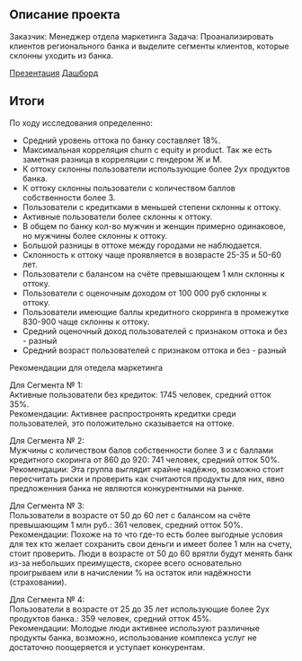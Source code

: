 ## Описание проекта
Заказчик: Менеджер отдела маркетинга
Задача: Проанализировать клиентов регионального банка и выделите сегменты клиентов, которые склонны уходить из банка.

[Презентация](https://drive.google.com/file/d/1I8lJnbi4X-LUcLek9UmcXYV5zzvDJJfp/view)
[Дашборд](https://public.tableau.com/app/profile/ruslan.naumchenko/viz/final_16994204857900/Dashboard1?publish=yes)


## Итоги

По ходу исследования определенно:

- Средний уровень оттока по банку составляет 18%.
- Максимальная корреляция churn с equity и product. Так же есть заметная разница в корреляции с гендером Ж и М.
- К оттоку склонны пользователи использующие более 2ух продуктов банка.
- К оттоку склонны пользователи с количеством баллов собственности более 3.
- Пользователи с кредитками в меньшей степени склонны к оттоку.
- Активные пользователи более склонны к оттоку.
- В общем по банку кол-во мужчин и женщин примерно одинаковое, но мужчины более склонны к оттоку.
- Большой разницы в оттоке между городами не наблюдается.
- Склонность к оттоку чаще проявляется в возврасте 25-35 и 50-60 лет.
- Пользователи с балансом на счёте превышающем 1 млн склонны к оттоку.
- Пользователи с оценочным доходом от 100 000 руб склонны к оттоку.
- Пользователи имеющие баллы кредитного скорринга в промежутке 830-900 чаще склонны к оттоку.
- Средний оценочный доход пользователей с признаком оттока и без - разный
- Средний возраст пользователей с признаком оттока и без - разный

Рекомендации для отедела маркетинга

Для Сегмента № 1:  
Активные пользователи без кредиток: 1745 человек, средний отток 35%.  
Рекомендации: Активнее распростронять кредитки среди пользователей, это положительно сказывается на оттоке.  

Для Сегмента № 2:  
Мужчины с количеством балов собственности более 3 и с баллами кредитного скоринга от 860 до 920: 741 человек, средний отток 50%.  
Рекомендации: Эта группа выглядит крайне надёжно, возможно стоит пересчитать риски и проверить как считаются продукты для них, явно предложенния банка не являются конкурентными на рынке.  

Для Сегмента № 3:  
Пользователи в возрасте от 50 до 60 лет с балансом на счёте превышающим 1 млн руб.: 361 человек, средний отток 50%.  
Рекомендации: Похоже на то что где-то есть более выгодные условия для тех кто желает сохранить свои деньги и имеет более 1 млн на счету, стоит проверить. Люди в возрасте от 50 до 60 врятли будут менять банк из-за небольших преимуществ, скорее всего основательно проигрываем или в начислении % на остаток или надёжности (страховании).  

Для Сегмента № 4:  
Пользователи в возрасте от 25 до 35 лет использующие более 2ух продуктов банка.: 359 человек, средний отток 45%.  
Рекомендации: Молодые люди активнее используют различные продукты банка, возможно, использование комплекса услуг не достаточно поощеряется и уступает конкурентам.  
